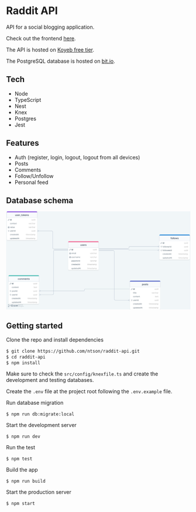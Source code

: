 # Raddit API

API for a social blogging application.

Check out the frontend [here](https://github.com/ntson/raddit-web).

The API is hosted on [Koyeb free tier](https://www.koyeb.com/pricing).

The PostgreSQL database is hosted on [bit.io](https://bit.io/).

## Tech

- Node
- TypeScript
- Nest
- Knex
- Postgres
- Jest

## Features

- Auth (register, login, logout, logout from all devices)
- Posts
- Comments
- Follow/Unfollow
- Personal feed

## Database schema

![database schema](./raddit-schema.png)

## Getting started

Clone the repo and install dependencies

```
$ git clone https://github.com/ntson/raddit-api.git
$ cd raddit-api
$ npm install
```

Make sure to check the `src/config/knexfile.ts` and create the development and testing databases.

Create the `.env` file at the project root following the `.env.example` file.

Run database migration

```
$ npm run db:migrate:local
```

Start the development server

```
$ npm run dev
```

Run the test

```
$ npm test
```

Build the app

```
$ npm run build
```

Start the production server

```
$ npm start
```
